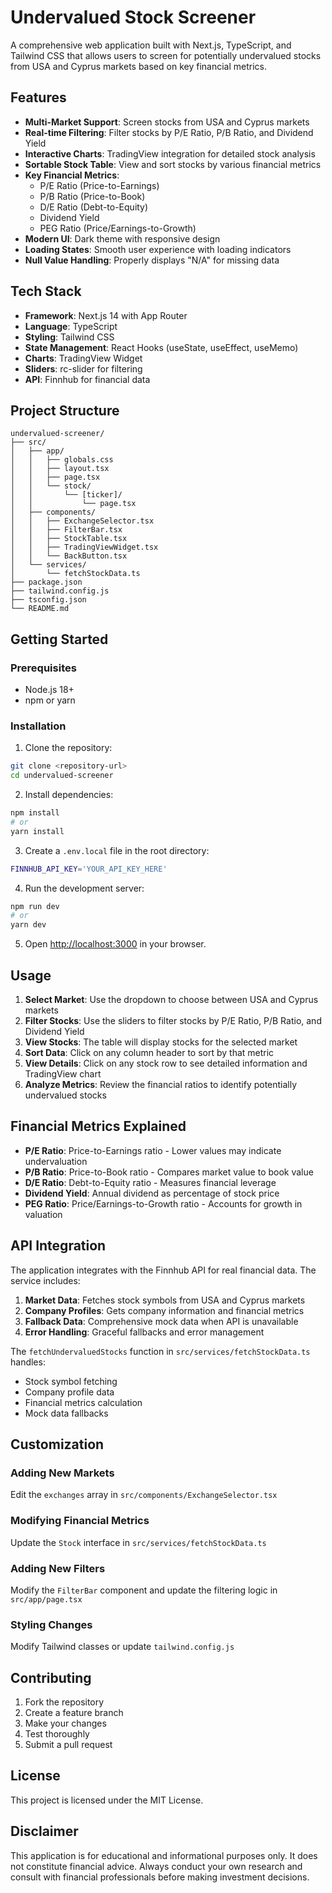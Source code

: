 # Undervalued Stock Screener

A comprehensive web application built with Next.js, TypeScript, and Tailwind CSS that allows users to screen for potentially undervalued stocks from USA and Cyprus markets based on key financial metrics.

## Features

- **Multi-Market Support**: Screen stocks from USA and Cyprus markets
- **Real-time Filtering**: Filter stocks by P/E Ratio, P/B Ratio, and Dividend Yield
- **Interactive Charts**: TradingView integration for detailed stock analysis
- **Sortable Stock Table**: View and sort stocks by various financial metrics
- **Key Financial Metrics**: 
  - P/E Ratio (Price-to-Earnings)
  - P/B Ratio (Price-to-Book)
  - D/E Ratio (Debt-to-Equity)
  - Dividend Yield
  - PEG Ratio (Price/Earnings-to-Growth)
- **Modern UI**: Dark theme with responsive design
- **Loading States**: Smooth user experience with loading indicators
- **Null Value Handling**: Properly displays "N/A" for missing data

## Tech Stack

- **Framework**: Next.js 14 with App Router
- **Language**: TypeScript
- **Styling**: Tailwind CSS
- **State Management**: React Hooks (useState, useEffect, useMemo)
- **Charts**: TradingView Widget
- **Sliders**: rc-slider for filtering
- **API**: Finnhub for financial data

## Project Structure

```
undervalued-screener/
├── src/
│   ├── app/
│   │   ├── globals.css
│   │   ├── layout.tsx
│   │   ├── page.tsx
│   │   └── stock/
│   │       └── [ticker]/
│   │           └── page.tsx
│   ├── components/
│   │   ├── ExchangeSelector.tsx
│   │   ├── FilterBar.tsx
│   │   ├── StockTable.tsx
│   │   ├── TradingViewWidget.tsx
│   │   └── BackButton.tsx
│   └── services/
│       └── fetchStockData.ts
├── package.json
├── tailwind.config.js
├── tsconfig.json
└── README.md
```

## Getting Started

### Prerequisites

- Node.js 18+ 
- npm or yarn

### Installation

1. Clone the repository:
```bash
git clone <repository-url>
cd undervalued-screener
```

2. Install dependencies:
```bash
npm install
# or
yarn install
```

3. Create a `.env.local` file in the root directory:
```bash
FINNHUB_API_KEY='YOUR_API_KEY_HERE'
```

4. Run the development server:
```bash
npm run dev
# or
yarn dev
```

5. Open [http://localhost:3000](http://localhost:3000) in your browser.

## Usage

1. **Select Market**: Use the dropdown to choose between USA and Cyprus markets
2. **Filter Stocks**: Use the sliders to filter stocks by P/E Ratio, P/B Ratio, and Dividend Yield
3. **View Stocks**: The table will display stocks for the selected market
4. **Sort Data**: Click on any column header to sort by that metric
5. **View Details**: Click on any stock row to see detailed information and TradingView chart
6. **Analyze Metrics**: Review the financial ratios to identify potentially undervalued stocks

## Financial Metrics Explained

- **P/E Ratio**: Price-to-Earnings ratio - Lower values may indicate undervaluation
- **P/B Ratio**: Price-to-Book ratio - Compares market value to book value
- **D/E Ratio**: Debt-to-Equity ratio - Measures financial leverage
- **Dividend Yield**: Annual dividend as percentage of stock price
- **PEG Ratio**: Price/Earnings-to-Growth ratio - Accounts for growth in valuation

## API Integration

The application integrates with the Finnhub API for real financial data. The service includes:

1. **Market Data**: Fetches stock symbols from USA and Cyprus markets
2. **Company Profiles**: Gets company information and financial metrics
3. **Fallback Data**: Comprehensive mock data when API is unavailable
4. **Error Handling**: Graceful fallbacks and error management

The `fetchUndervaluedStocks` function in `src/services/fetchStockData.ts` handles:
- Stock symbol fetching
- Company profile data
- Financial metrics calculation
- Mock data fallbacks

## Customization

### Adding New Markets
Edit the `exchanges` array in `src/components/ExchangeSelector.tsx`

### Modifying Financial Metrics
Update the `Stock` interface in `src/services/fetchStockData.ts`

### Adding New Filters
Modify the `FilterBar` component and update the filtering logic in `src/app/page.tsx`

### Styling Changes
Modify Tailwind classes or update `tailwind.config.js`

## Contributing

1. Fork the repository
2. Create a feature branch
3. Make your changes
4. Test thoroughly
5. Submit a pull request

## License

This project is licensed under the MIT License.

## Disclaimer

This application is for educational and informational purposes only. It does not constitute financial advice. Always conduct your own research and consult with financial professionals before making investment decisions.
